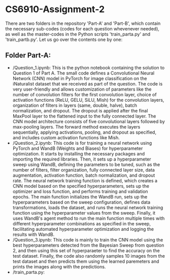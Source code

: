 # CS6910-Assignment-2

There are two folders in the repository 'Part-A' and 'Part-B', which contain the necessary sub-codes (codes for each question whevenever needed), as well as the master-codes in the Python scripts 'train_parta.py' and 'train_partb.py'. Let us go over the contents one by one:

## Folder Part-A:

- /Question_1.ipynb: This is the python notebook containing the solution to Question 1 of Part A. The small code defines a Convolutional Neural Network (CNN) model in PyTorch for image classification on the iNaturalist dataset that we received as part of the question. The code is very user-friendly and allows customization of parameters like the number of convolution filters for the first convolution layer, choice of activation functions (ReLU, GELU, SiLU, Mish) for the convolution layers, organization of filters in layers (same, double, halve), batch normalization, and dropout. The dropout is applied after the final MaxPool layer to the flattened input to the fully connected layer. The CNN model architecture consists of five convolutional layers followed by max-pooling layers. The forward method executes the layers sequentially, applying activations, pooling, and dropout as specified, and includes custom activation functions like Mish.
- /Question_2.ipynb: This code is for training a neural network using PyTorch and WandB (Weights and Biases) for hyperparameter optimization. It starts by installing the necessary packages and importing the required libraries. Then, it sets up a hyperparameter sweep using WandB, defining the parameters to be tuned, such as the number of filters, filter organization, fully connected layer size, data augmentation, activation function, batch normalization, and dropout rate. The neural network training function is defined, which creates a CNN model based on the specified hyperparameters, sets up the optimizer and loss function, and performs training and validation epochs. The main function initializes the WandB run, sets up the hyperparameters based on the sweep configuration, defines data transformations, loads the dataset, and runs the neural network training function using the hyperparameter values from the sweep. Finally, it uses WandB's agent method to run the main function multiple times with different hyperparameter combinations as specified in the sweep, facilitating automated hyperparameter optimization and logging the results with WandB.
- /Question_3.ipynb: This code is mainly to train the CNN model using the best hyperparameters detected from the Bayesian Sweep from question 2, and then using this set of hyperparaeter to find the accuracy on the test dataset. Finally, the code also randomly samples 10 images from the test dataset and then predicts them using the learned paremeters and prints the images along with the predictions.
- /train_parta.py:


